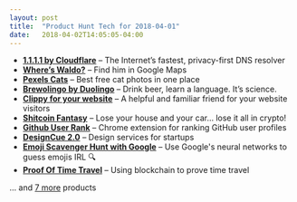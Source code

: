 ```yaml
---
layout: post
title:  "Product Hunt Tech for 2018-04-01"
date:   2018-04-02T14:05:05-04:00
---
```


* **[1.1.1.1 by Cloudflare](https://www.producthunt.com/posts/1-1-1-1-by-cloudflare?utm_campaign=producthunt-api&utm_medium=api&utm_source=Application%3A+Daily+Digest+RSS+%28ID%3A+3202%29)** – The Internet’s fastest, privacy-first DNS resolver
* **[Where’s Waldo?](https://www.producthunt.com/posts/where-s-waldo?utm_campaign=producthunt-api&utm_medium=api&utm_source=Application%3A+Daily+Digest+RSS+%28ID%3A+3202%29)** – Find him in Google Maps
* **[Pexels Cats](https://www.producthunt.com/posts/pexels-cats?utm_campaign=producthunt-api&utm_medium=api&utm_source=Application%3A+Daily+Digest+RSS+%28ID%3A+3202%29)** – Best free cat photos in one place
* **[Brewolingo by Duolingo](https://www.producthunt.com/posts/brewolingo-by-duolingo?utm_campaign=producthunt-api&utm_medium=api&utm_source=Application%3A+Daily+Digest+RSS+%28ID%3A+3202%29)** – Drink beer, learn a language. It’s science.
* **[Clippy for your website](https://www.producthunt.com/posts/clippy-for-your-website?utm_campaign=producthunt-api&utm_medium=api&utm_source=Application%3A+Daily+Digest+RSS+%28ID%3A+3202%29)** – A helpful and familiar friend for your website visitors
* **[Shitcoin Fantasy](https://www.producthunt.com/posts/shitcoin-fantasy?utm_campaign=producthunt-api&utm_medium=api&utm_source=Application%3A+Daily+Digest+RSS+%28ID%3A+3202%29)** – Lose your house and your car... lose it all in crypto!
* **[Github User Rank](https://www.producthunt.com/posts/github-user-rank?utm_campaign=producthunt-api&utm_medium=api&utm_source=Application%3A+Daily+Digest+RSS+%28ID%3A+3202%29)** – Chrome extension for ranking GitHub user profiles
* **[DesignCue 2.0](https://www.producthunt.com/posts/designcue-2-0?utm_campaign=producthunt-api&utm_medium=api&utm_source=Application%3A+Daily+Digest+RSS+%28ID%3A+3202%29)** – Design services for startups
* **[Emoji Scavenger Hunt with Google](https://www.producthunt.com/posts/emoji-scavenger-hunt-with-google?utm_campaign=producthunt-api&utm_medium=api&utm_source=Application%3A+Daily+Digest+RSS+%28ID%3A+3202%29)** – Use Google's neural networks to guess emojis IRL 🔍
* **[Proof Of Time Travel](https://www.producthunt.com/posts/proof-of-time-travel?utm_campaign=producthunt-api&utm_medium=api&utm_source=Application%3A+Daily+Digest+RSS+%28ID%3A+3202%29)** – Using blockchain to prove time travel

… and [7 more](https://www.producthunt.com/tech) products